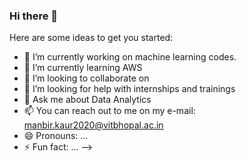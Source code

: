 ### Hi there 👋

<!--
**MANN0503/MANN0503** is a ✨ _special_ ✨ repository because its `README.md` (this file) appears on your GitHub profile.
-->
Here are some ideas to get you started:

- 🔭 I’m currently working on machine learning codes.
- 🌱 I’m currently learning AWS
- 👯 I’m looking to collaborate on 
- 🤔 I’m looking for help with internships and trainings
- 💬 Ask me about Data Analytics
- 📫 You can reach out to me on my e-mail: manbir.kaur2020@vitbhopal.ac.in
- 😄 Pronouns: ...
- ⚡ Fun fact: ...
-->
